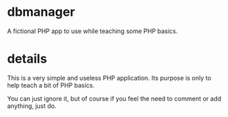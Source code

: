 dbmanager
=========

A fictional PHP app to use while teaching some PHP basics.

details
=======

This is a very simple and useless PHP application. Its purpose is only to help teach a bit of PHP basics. 

You can just ignore it, but of course if you feel the need to comment or add anything, just do.
